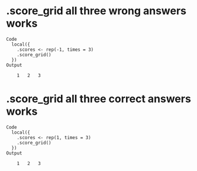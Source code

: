 # .score_grid all three wrong answers works

    Code
      local({
        .scores <- rep(-1, times = 3)
        .score_grid()
      })
    Output
      
        1   2   3 

# .score_grid all three correct answers works

    Code
      local({
        .scores <- rep(1, times = 3)
        .score_grid()
      })
    Output
      
        1   2   3 

